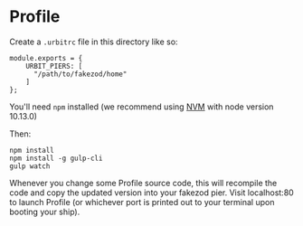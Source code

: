 # Profile

Create a `.urbitrc` file in this directory like so:

```
module.exports = {
    URBIT_PIERS: [
      "/path/to/fakezod/home"
    ]
};
```

You'll need `npm` installed (we recommend using [NVM](https://github.com/creationix/nvm) with node version 10.13.0)

Then:

```
npm install
npm install -g gulp-cli
gulp watch
```

Whenever you change some Profile source code, this will recompile the code and
copy the updated version into your fakezod pier. Visit localhost:80 to launch Profile (or whichever port is printed out to your terminal upon booting your ship).

